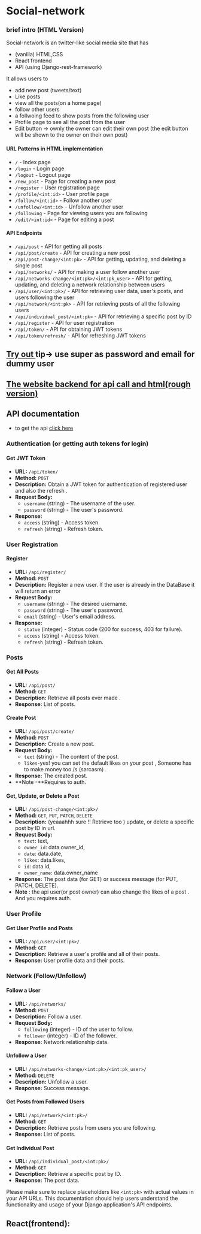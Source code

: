 # Social-network

### brief intro (HTML Version)        

 Social-network is an twitter-like social media site that has
*  (vanilla) HTML,CSS
*  React frontend
*  API (using Django-rest-framework)

It allows users to
* add new post (tweets/text)
*  Like posts
*  view all the posts(on a home page)
*  follow other users 
*  a follwoing feed to show posts from the following user
*  Profile page to see all the post from the user
*  Edit button ->  ownly the owner can edit their own post (the edit button will be shown to the owner on their own post)  

#### URL Patterns in HTML implementation
- `/` - Index page
- `/login` - Login page
- `/logout` - Logout page
- `/new_post` - Page for creating a new post
- `/register` - User registration page
- `/profile/<int:id>` - User profile page
- `/follow/<int:id>` - Follow another user
- `/unfollow/<int:id>` - Unfollow another user
- `/following` - Page for viewing users you are following
- `/edit/<int:id>` - Page for editing a post

#### API Endpoints
- `/api/post` - API for getting all posts
- `/api/post/create` - API for creating a new post
- `/api/post-change/<int:pk>` - API for getting, updating, and deleting a single post
- `/api/networks/` - API for making a user follow another user
- `/api/networks-change/<int:pk>/<int:pk_user>` - API for getting, updating, and deleting a network relationship between users
- `/api/user/<int:pk>/` - API for retrieving user data, user's posts, and users following the user
- `/api/network/<int:pk>` - API for retrieving posts of all the following users
- `/api/individual_post/<int:pk>` - API for retrieving a specific post by ID
- `/api/register` - API for user registration
- `/api/token/` - API for obtaining JWT tokens
- `/api/token/refresh/` - API for refreshing JWT tokens



## [Try out  ](https://network-sigma.vercel.app/) tip-> use super as password and email for dummy user
## [The website backend for api call and html(rough version) ](https://social-network-monish.onrender.com)



## API documentation
* to get the api [click here](https://social-network-monish.onrender.com/api/post)

### Authentication (or getting auth tokens for login)
#### Get JWT Token
- **URL:** `/api/token/`
- **Method:** `POST`
- **Description:** Obtain a JWT token for authentication of registered user and also the refresh .
- **Request Body:**
  - `username` (string) - The username of the user.
  - `password` (string) - The user's password.
- **Response:**
  - `access` (string) - Access token.
  - `refresh` (string) - Refresh token.

### User Registration
#### Register
- **URL:** `/api/register/`
- **Method:** `POST`
- **Description:** Register a new user. If the user is already in the DataBase it will return an error
- **Request Body:**
  - `username` (string) - The desired username.
  - `password` (string) - The user's password.
  - `email` (string) - User's email address.
- **Response:**
  - `statue` (integer) - Status code (200 for success, 403 for failure).
  - `access` (string) - Access token.
  - `refresh` (string) - Refresh token.

### Posts
#### Get All Posts
- **URL:** `/api/post/`
- **Method:** `GET`
- **Description:** Retrieve all posts ever made .
- **Response:** List of posts.

#### Create Post
- **URL:** `/api/post/create/`
- **Method:** `POST`
- **Description:** Create a new post.
- **Request Body:**
  - `text` (string) - The content of the post.
  - `likes`-yes! you can set the default likes on your post , Someone has to make money too /s (sarcasm) .
- **Response:** The created post.
- **Note -**Requires to auth.

#### Get, Update, or Delete a Post
- **URL:** `/api/post-change/<int:pk>/`
- **Method:** `GET`, `PUT`, `PATCH`, `DELETE`
- **Description:** (yeaaahhh  sure !! Retrieve too ) update, or delete a specific post by ID in url.
- **Request Body:**
  - `text`: text,
  - `owner_id`: data.owner_id,
  -  `date`: data.date,
  -  `likes`: data.likes,
  -  `id`: data.id,
  -  `owner_name`: data.owner_name
- **Response:** The post data (for GET) or success message (for PUT, PATCH, DELETE).
- **Note** : the api user(or post owner) can also  change the likes of a post . And you requires auth.

### User Profile
#### Get User Profile and Posts
- **URL:** `/api/user/<int:pk>/`
- **Method:** `GET`
- **Description:** Retrieve a user's profile and all of their posts.
- **Response:** User profile data and their posts.

### Network (Follow/Unfollow)
#### Follow a User
- **URL:** `/api/networks/`
- **Method:** `POST`
- **Description:** Follow a user.
- **Request Body:**
  - `following` (integer) - ID of the user to follow.
  - `follower` (integer) - ID of the follower.
- **Response:** Network relationship data.

#### Unfollow a User
- **URL:** `/api/networks-change/<int:pk>/<int:pk_user>/`
- **Method:** `DELETE`
- **Description:** Unfollow a user.
- **Response:** Success message.

#### Get Posts from Followed Users
- **URL:** `/api/network/<int:pk>/`
- **Method:** `GET`
- **Description:** Retrieve posts from users you are following.
- **Response:** List of posts.

#### Get Individual Post
- **URL:** `/api/individual_post/<int:pk>/`
- **Method:** `GET`
- **Description:** Retrieve a specific post by ID.
- **Response:** The post data.

Please make sure to replace placeholders like `<int:pk>` with actual values in your API URLs. This documentation should help users understand the functionality and usage of your Django application's API endpoints.

## React(frontend):


